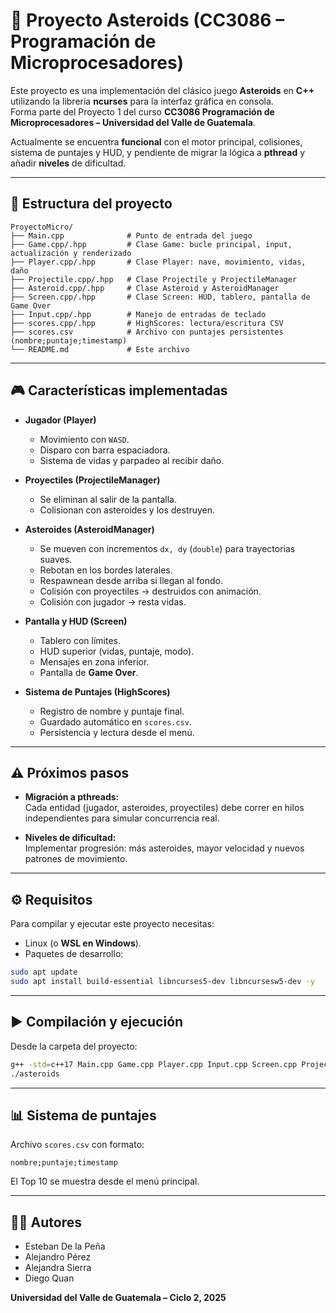 # 🚀 Proyecto Asteroids (CC3086 – Programación de Microprocesadores)

Este proyecto es una implementación del clásico juego **Asteroids** en **C++** utilizando la librería **ncurses** para la interfaz gráfica en consola.  
Forma parte del Proyecto 1 del curso **CC3086 Programación de Microprocesadores – Universidad del Valle de Guatemala**.

Actualmente se encuentra **funcional** con el motor principal, colisiones, sistema de puntajes y HUD, y pendiente de migrar la lógica a **pthread** y añadir **niveles** de dificultad.

---

## 📂 Estructura del proyecto

```
ProyectoMicro/
├── Main.cpp              # Punto de entrada del juego
├── Game.cpp/.hpp         # Clase Game: bucle principal, input, actualización y renderizado
├── Player.cpp/.hpp       # Clase Player: nave, movimiento, vidas, daño
├── Projectile.cpp/.hpp   # Clase Projectile y ProjectileManager
├── Asteroid.cpp/.hpp     # Clase Asteroid y AsteroidManager
├── Screen.cpp/.hpp       # Clase Screen: HUD, tablero, pantalla de Game Over
├── Input.cpp/.hpp        # Manejo de entradas de teclado
├── scores.cpp/.hpp       # HighScores: lectura/escritura CSV
├── scores.csv            # Archivo con puntajes persistentes (nombre;puntaje;timestamp)
└── README.md             # Este archivo
```

---

## 🎮 Características implementadas

- **Jugador (Player)**
  - Movimiento con `WASD`.
  - Disparo con barra espaciadora.
  - Sistema de vidas y parpadeo al recibir daño.

- **Proyectiles (ProjectileManager)**
  - Se eliminan al salir de la pantalla.
  - Colisionan con asteroides y los destruyen.

- **Asteroides (AsteroidManager)**
  - Se mueven con incrementos `dx, dy` (`double`) para trayectorias suaves.
  - Rebotan en los bordes laterales.
  - Respawnean desde arriba si llegan al fondo.
  - Colisión con proyectiles → destruidos con animación.
  - Colisión con jugador → resta vidas.

- **Pantalla y HUD (Screen)**
  - Tablero con límites.
  - HUD superior (vidas, puntaje, modo).
  - Mensajes en zona inferior.
  - Pantalla de **Game Over**.

- **Sistema de Puntajes (HighScores)**
  - Registro de nombre y puntaje final.
  - Guardado automático en `scores.csv`.
  - Persistencia y lectura desde el menú.

---

## ⚠️ Próximos pasos

- **Migración a pthreads:**  
  Cada entidad (jugador, asteroides, proyectiles) debe correr en hilos independientes para simular concurrencia real.  

- **Niveles de dificultad:**  
  Implementar progresión: más asteroides, mayor velocidad y nuevos patrones de movimiento.

---

## ⚙️ Requisitos

Para compilar y ejecutar este proyecto necesitas:
- Linux (o **WSL en Windows**).
- Paquetes de desarrollo:

```bash
sudo apt update
sudo apt install build-essential libncurses5-dev libncursesw5-dev -y
```

---

## ▶️ Compilación y ejecución

Desde la carpeta del proyecto:

```bash
g++ -std=c++17 Main.cpp Game.cpp Player.cpp Input.cpp Screen.cpp Projectile.cpp Asteroid.cpp scores.cpp -lncurses -o asteroids
./asteroids
```

---

## 📊 Sistema de puntajes

Archivo `scores.csv` con formato:

```
nombre;puntaje;timestamp
```

El Top 10 se muestra desde el menú principal.

---

## 👨‍💻 Autores

- Esteban De la Peña  
- Alejandro Pérez  
- Alejandra Sierra  
- Diego Quan  

**Universidad del Valle de Guatemala – Ciclo 2, 2025**
